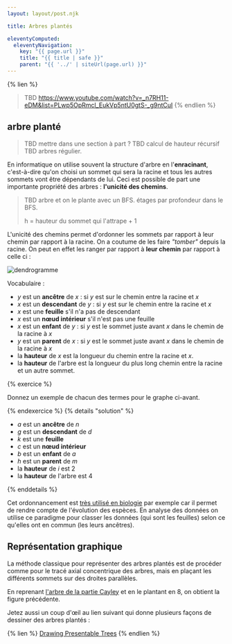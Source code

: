 ```yaml
---
layout: layout/post.njk

title: Arbres plantés

eleventyComputed:
  eleventyNavigation:
    key: "{{ page.url }}"
    title: "{{ title | safe }}"
    parent: "{{ '../' | siteUrl(page.url) }}"
---
```


{% lien %}

> TBD <https://www.youtube.com/watch?v=_n7RH11-eDM&list=PLwp5OpRmcl_EukVp5ntU0gtS-_g9ntCuI>
{% endlien %}

## arbre planté

> TBD mettre dans une section à part ?
> TBD calcul de hauteur récursif
> TBD arbres régulier.

En informatique on utilise souvent la structure d'arbre en l'**enracinant**, c'est-à-dire qu'on choisi un sommet qui sera la racine et tous les autres sommets vont être dépendants de lui. Ceci est possible de part une importante propriété des arbres : **l'unicité des chemins**.


> TBD arbre et on le plante avec un BFS. étages par profondeur dans le BFS.
>
> h = hauteur du sommet qui l'attrape + 1

L'unicité des chemins permet d'ordonner les sommets par rapport à leur chemin par rapport à la racine. On a coutume de les faire _"tomber"_ depuis la racine. On peut en effet les ranger par rapport à **leur chemin** par rapport à celle ci :

![dendrogramme](./dendrogramme.png)

Vocabulaire :

- $y$ est un **ancêtre** de $x$ : si $y$ est sur le chemin entre la racine et $x$
- $x$ est un **descendant** de $y$ : si $y$ est sur le chemin entre la racine et $x$
- $x$ est une **feuille** s'il n'a pas de descendant
- $x$ est un **nœud intérieur** s'il n'est pas une feuille
- $x$ est un **enfant** de $y$ : si $y$ est le sommet juste avant $x$ dans le chemin de la racine à $x$
- $y$ est un **parent** de $x$ : si $y$ est le sommet juste avant $x$ dans le chemin de la racine à $x$
- la **hauteur** de $x$ est la longueur du chemin entre la racine et $x$.
- la **hauteur** de l'arbre est la longueur du plus long chemin entre la racine et un autre sommet.

{% exercice %}

Donnez un exemple de chacun des termes pour le graphe ci-avant.

{% endexercice %}
{% details "solution" %}

- $a$ est un **ancêtre** de $n$
- $g$ est un **descendant** de $d$
- $k$ est une **feuille**
- $c$ est un **nœud intérieur**
- $b$ est un **enfant** de $a$
- $h$ est un **parent** de $m$
- la **hauteur** de $i$ est 2
- la **hauteur** de l'arbre est 4

{% enddetails %}

Cet ordonnancement est [très utilisé en biologie](https://fr.wikipedia.org/wiki/Arbre_phylog%C3%A9n%C3%A9tique) par exemple car il permet de rendre compte de l'évolution des espèces. En analyse des données on utilise ce paradigme pour classer les données (qui sont les feuilles) selon ce qu'elles ont en commun (les leurs ancêtres).

## Représentation graphique

La méthode classique pour représenter des arbres plantés est de procéder comme pour le tracé axial concentrique des arbres, mais en plaçant les différents sommets sur des droites parallèles.

En reprenant [l'arbre de la partie Cayley](../cayley/arbre-prufer-1.png) et en le plantant en 8, on obtient la figure précédente.

Jetez aussi un coup d'œil au lien suivant qui donne plusieurs façons de dessiner des arbres plantés :

{% lien %}
[Drawing Presentable Trees](https://llimllib.github.io/pymag-trees/)
{% endlien %}
